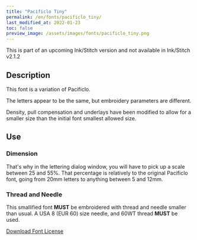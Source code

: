 ```yaml
---
title: "Pacificlo Tiny"
permalink: /en/fonts/pacificlo_tiny/
last_modified_at: 2022-01-23
toc: false
preview_image: /assets/images/fonts/pacificlo_tiny.png
---
```


This is part of an upcoming Ink/Stitch version and not available in Ink/Stitch v2.1.2

## Description

This font is a variation of Pacificlo. 

The letters appear to be the same, but embroidery parameters are different. 

Density, pull compensation and underlays have been modified to allow for a smaller size than the initial font smallest allowed size.


## Use
### Dimension

That's why in the lettering dialog window, you will have to pick up a scale between 25 and 55%. 
That percentage is  relatively to the original Pacificlo font, going from 20mm letters to anything between 5 and 12mm.

### Thread and Needle

This smallified font **MUST** be embroidered with thread and needle smaller than usual.
A USA 8 (EUR 60) size needle, and 60WT thread **MUST** be used.

[Download Font License](https://github.com/inkstitch/inkstitch/tree/main/fonts/pacificlo_tiny/LICENSE)
